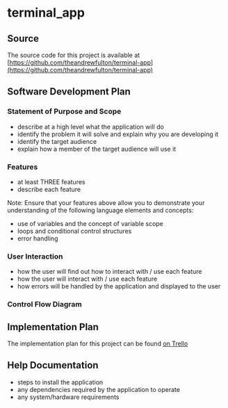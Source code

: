 # terminal_app

## Source

The source code for this project is available at [https://github.com/theandrewfulton/terminal-app](https://github.com/theandrewfulton/terminal-app)

## Software Development Plan

### Statement of Purpose and Scope

- describe at a high level what the application will do
- identify the problem it will solve and explain why you are developing it
- identify the target audience
- explain how a member of the target audience will use it

### Features

- at least THREE features
- describe each feature

Note: Ensure that your features above allow you to demonstrate your understanding of the following language elements and concepts:
- use of variables and the concept of variable scope
- loops and conditional control structures
- error handling

### User Interaction

- how the user will find out how to interact with / use each feature
- how the user will interact with / use each feature
- how errors will be handled by the application and displayed to the user

### Control Flow Diagram

## Implementation Plan

The implementation plan for this project can be found [on Trello](https://trello.com/b/HWYFRejK/terminal-app)

## Help Documentation

- steps to install the application
- any dependencies required by the application to operate
- any system/hardware requirements